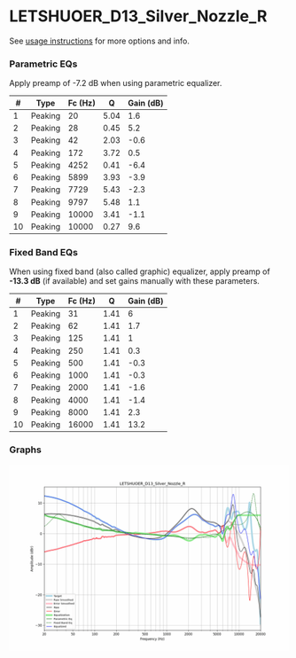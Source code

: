 # LETSHUOER_D13_Silver_Nozzle_R
See [usage instructions](https://github.com/jaakkopasanen/AutoEq#usage) for more options and info.

### Parametric EQs
Apply preamp of -7.2 dB when using parametric equalizer.

|   # | Type    |   Fc (Hz) |    Q |   Gain (dB) |
|-----|---------|-----------|------|-------------|
|   1 | Peaking |        20 | 5.04 |         1.6 |
|   2 | Peaking |        28 | 0.45 |         5.2 |
|   3 | Peaking |        42 | 2.03 |        -0.6 |
|   4 | Peaking |       172 | 3.72 |         0.5 |
|   5 | Peaking |      4252 | 0.41 |        -6.4 |
|   6 | Peaking |      5899 | 3.93 |        -3.9 |
|   7 | Peaking |      7729 | 5.43 |        -2.3 |
|   8 | Peaking |      9797 | 5.48 |         1.1 |
|   9 | Peaking |     10000 | 3.41 |        -1.1 |
|  10 | Peaking |     10000 | 0.27 |         9.6 |

### Fixed Band EQs
When using fixed band (also called graphic) equalizer, apply preamp of **-13.3 dB** (if available) and set gains manually with these parameters.

|   # | Type    |   Fc (Hz) |    Q |   Gain (dB) |
|-----|---------|-----------|------|-------------|
|   1 | Peaking |        31 | 1.41 |         6   |
|   2 | Peaking |        62 | 1.41 |         1.7 |
|   3 | Peaking |       125 | 1.41 |         1   |
|   4 | Peaking |       250 | 1.41 |         0.3 |
|   5 | Peaking |       500 | 1.41 |        -0.3 |
|   6 | Peaking |      1000 | 1.41 |        -0.3 |
|   7 | Peaking |      2000 | 1.41 |        -1.6 |
|   8 | Peaking |      4000 | 1.41 |        -1.4 |
|   9 | Peaking |      8000 | 1.41 |         2.3 |
|  10 | Peaking |     16000 | 1.41 |        13.2 |

### Graphs
![](./LETSHUOER_D13_Silver_Nozzle_R.png)
